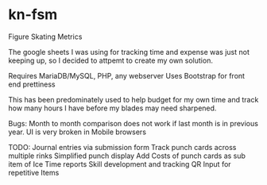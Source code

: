 # kn-fsm
Figure Skating Metrics

The google sheets I was using for tracking time and expense was just
not keeping up, so I decided to attpemt to create my own solution.

Requires MariaDB/MySQL, PHP, any webserver
Uses Bootstrap for front end prettiness

This has been predominately used to help budget for my own time and track
how many hours I have before my blades may need sharpened.

Bugs:
  Month to month comparison does not work if last month is in previous year.
  UI is very broken in Mobile browsers

TODO:
  Journal entries via submission form
  Track punch cards across multiple rinks
  Simplified punch display
  Add Costs of punch cards as sub item of Ice Time reports
  Skill development and tracking
  QR Input for repetitive Items

